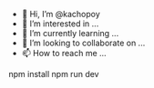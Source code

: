 - 👋 Hi, I’m @kachopoy
- 👀 I’m interested in ...
- 🌱 I’m currently learning ...
- 💞️ I’m looking to collaborate on ...
- 📫 How to reach me ...

<!---
kachopoy/kachopoy is a ✨ special ✨ repository because its `README.md` (this file) appears on your GitHub profile.
You can click the Preview link to take a look at your changes.
--->
npm install
npm run dev
